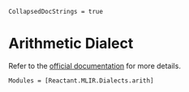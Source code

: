 ```@meta
CollapsedDocStrings = true
```

# Arithmetic Dialect

Refer to the [official documentation](https://mlir.llvm.org/docs/Dialects/ArithOps/) for
more details.

```@autodocs
Modules = [Reactant.MLIR.Dialects.arith]
```
